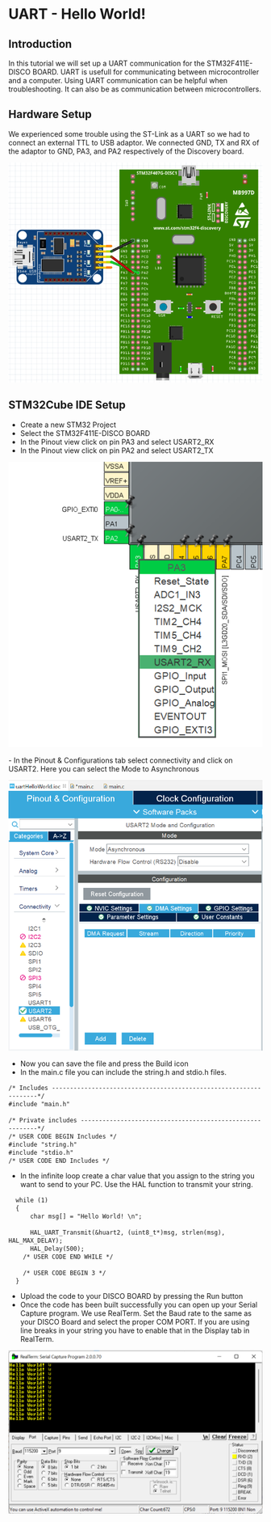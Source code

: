 # UART - Hello World!

## Introduction
In this tutorial we will set up a UART communication for the STM32F411E-DISCO BOARD. UART is usefull for communicating between microcontroller and a computer. Using UART communication can be helpful when troubleshooting. It can also be as communication between microcontrollers.

## Hardware Setup
We experienced some trouble using the ST-Link as a UART so we had to connect an external TTL to USB adaptor. We connected GND, TX and RX of the adaptor to GND, PA3, and PA2 respectively of the Discovery board.

<p align="center"> 
    <img src = "TTLConnection.png">
</p>


## STM32Cube IDE Setup

- Create a new STM32 Project
- Select the STM32F411E-DISCO BOARD
- In the Pinout view click on pin PA3 and select USART2_RX
- In the Pinout view click on pin PA2 and select USART2_TX
<p align="center"> 
    <img src = "UARTpinselect.png">
</p>
- In the Pinout & Configurations tab select connectivity and click on USART2. Here you can select the Mode to Asynchronous
<p align="center"> 
    <img src = "UARTasynchronous.png">
</p>

- Now you can save the file and press the Build icon
- In the main.c file you can include the string.h and stdio.h files. 

```
/* Includes ------------------------------------------------------------------*/
#include "main.h"

/* Private includes ----------------------------------------------------------*/
/* USER CODE BEGIN Includes */
#include "string.h"
#include "stdio.h"
/* USER CODE END Includes */
```

- In the infinite loop create a char value that you assign to the string you want to send to your PC. Use the HAL function to transmit your string. 

```
  while (1)
  {
	  char msg[] = "Hello World! \n";

	  HAL_UART_Transmit(&huart2, (uint8_t*)msg, strlen(msg), HAL_MAX_DELAY);
	  HAL_Delay(500);
    /* USER CODE END WHILE */

    /* USER CODE BEGIN 3 */
  }
```
- Upload the code to your DISCO BOARD by pressing the Run button
- Once the code has been built successfully you can open up your Serial Capture program. We use RealTerm. Set the Baud rate to the same as your DISCO Board and select the proper COM PORT. If you are using line breaks in your string you have to enable that in the Display tab in RealTerm.

<p align="center"> 
    <img src = "UARTRealTerm.png">
</p>












